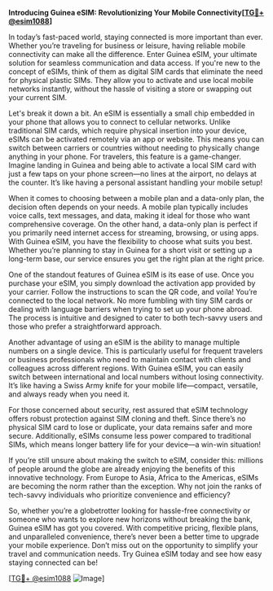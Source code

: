 **Introducing Guinea eSIM: Revolutionizing Your Mobile Connectivity[[TG💪+ @esim1088](https://t.me/s/esim1088)]**

In today’s fast-paced world, staying connected is more important than ever. Whether you’re traveling for business or leisure, having reliable mobile connectivity can make all the difference. Enter Guinea eSIM, your ultimate solution for seamless communication and data access. If you're new to the concept of eSIMs, think of them as digital SIM cards that eliminate the need for physical plastic SIMs. They allow you to activate and use local mobile networks instantly, without the hassle of visiting a store or swapping out your current SIM.

Let's break it down a bit. An eSIM is essentially a small chip embedded in your phone that allows you to connect to cellular networks. Unlike traditional SIM cards, which require physical insertion into your device, eSIMs can be activated remotely via an app or website. This means you can switch between carriers or countries without needing to physically change anything in your phone. For travelers, this feature is a game-changer. Imagine landing in Guinea and being able to activate a local SIM card with just a few taps on your phone screen—no lines at the airport, no delays at the counter. It’s like having a personal assistant handling your mobile setup!

When it comes to choosing between a mobile plan and a data-only plan, the decision often depends on your needs. A mobile plan typically includes voice calls, text messages, and data, making it ideal for those who want comprehensive coverage. On the other hand, a data-only plan is perfect if you primarily need internet access for streaming, browsing, or using apps. With Guinea eSIM, you have the flexibility to choose what suits you best. Whether you’re planning to stay in Guinea for a short visit or setting up a long-term base, our service ensures you get the right plan at the right price.

One of the standout features of Guinea eSIM is its ease of use. Once you purchase your eSIM, you simply download the activation app provided by your carrier. Follow the instructions to scan the QR code, and voila! You’re connected to the local network. No more fumbling with tiny SIM cards or dealing with language barriers when trying to set up your phone abroad. The process is intuitive and designed to cater to both tech-savvy users and those who prefer a straightforward approach.

Another advantage of using an eSIM is the ability to manage multiple numbers on a single device. This is particularly useful for frequent travelers or business professionals who need to maintain contact with clients and colleagues across different regions. With Guinea eSIM, you can easily switch between international and local numbers without losing connectivity. It’s like having a Swiss Army knife for your mobile life—compact, versatile, and always ready when you need it.

For those concerned about security, rest assured that eSIM technology offers robust protection against SIM cloning and theft. Since there’s no physical SIM card to lose or duplicate, your data remains safer and more secure. Additionally, eSIMs consume less power compared to traditional SIMs, which means longer battery life for your device—a win-win situation!

If you’re still unsure about making the switch to eSIM, consider this: millions of people around the globe are already enjoying the benefits of this innovative technology. From Europe to Asia, Africa to the Americas, eSIMs are becoming the norm rather than the exception. Why not join the ranks of tech-savvy individuals who prioritize convenience and efficiency?

So, whether you’re a globetrotter looking for hassle-free connectivity or someone who wants to explore new horizons without breaking the bank, Guinea eSIM has got you covered. With competitive pricing, flexible plans, and unparalleled convenience, there’s never been a better time to upgrade your mobile experience. Don’t miss out on the opportunity to simplify your travel and communication needs. Try Guinea eSIM today and see how easy staying connected can be!

[[TG💪+ @esim1088](https://t.me/s/esim1088) ![Image](https://i.postimg.cc/Y0z9fWf4/image.png)]